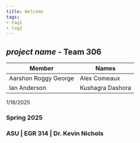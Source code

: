 ```yaml
---
title: Welcome
tags:
- tag1
- tag2
---
```


## *project name* - Team 306

Member               | Names
---------------------|------------------
Aarshon Roggy George | Alex Comeaux
Ian Anderson         | Kushagra Dashora

1/16/2025

### Spring 2025

### ASU   |   EGR 314   |   Dr. Kevin Nichols
